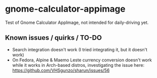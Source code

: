 # gnome-calculator-appimage
Test of Gnome Calculator AppImage, not intended for daily-driving yet.

## Known issues / quirks / TO-DO

- Search integration doesn't work (I tried integrating it, but it doesn't work)
- On Fedora, Alpine & Maemo Leste currency conversion doesn't work while it works in Arch-based distros, investigating the issue here:  
https://github.com/VHSgunzo/sharun/issues/56
